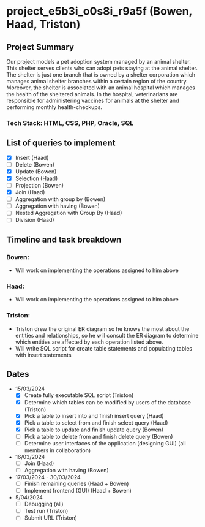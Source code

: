 # project_e5b3i_o0s8i_r9a5f (Bowen, Haad, Triston)

## Project Summary
Our project models a pet adoption system managed by an animal shelter. This shelter serves clients who can adopt pets staying at the animal shelter. The shelter is just one branch that is owned by a shelter corporation which manages animal shelter branches within a certain region of the country. Moreover, the shelter is associated with an animal hospital which manages the health of the sheltered animals. In the hospital, veterinarians are responsible for administering vaccines for animals at the shelter and performing monthly health-checkups.

### Tech Stack: HTML, CSS, PHP, Oracle, SQL

## List of queries to implement
- [X] Insert (Haad)
- [ ] Delete (Bowen)
- [X] Update (Bowen)
- [X] Selection (Haad)
- [ ] Projection (Bowen)
- [X] Join (Haad)
- [ ] Aggregation with group by (Bowen)
- [ ] Aggregation with having (Bowen)
- [ ] Nested Aggregation with Group By (Haad)
- [ ] Division (Haad)
## Timeline and task breakdown
### Bowen:
- Will work on implementing the operations assigned to him above
### Haad:
- Will work on implementing the operations assigned to him above
### Triston:
- Triston drew the original ER diagram so he knows the most about the entities and relationships, so he will consult the ER diagram to determine which entities are affected by each operation listed above.
- Will write SQL script for create table statements and populating tables with insert statements


## Dates
- 15/03/2024
  - [X] Create fully executable SQL script (Triston)
  - [X] Determine which tables can be modified by users of the database (Triston)
  - [X] Pick a table to insert into and finish insert query (Haad)
  - [X] Pick a table to select from and finish select query (Haad)
  - [X] Pick a table to update and finish update query (Bowen)
  - [ ] Pick a table to delete from and finish delete query (Bowen)
  - [ ] Determine user interfaces of the application (designing GUI) (all members in collaboration)
- 16/03/2024
  - [ ] Join (Haad)
  - [ ] Aggregation with having (Bowen)
- 17/03/2024 - 30/03/2024
  - [ ] Finish remaining queries (Haad + Bowen)
  - [ ] Implement frontend (GUI) (Haad + Bowen)
- 5/04/2024
  - [ ] Debugging (all)
  - [ ] Test run (Triston)
  - [ ] Submit URL (Triston)
